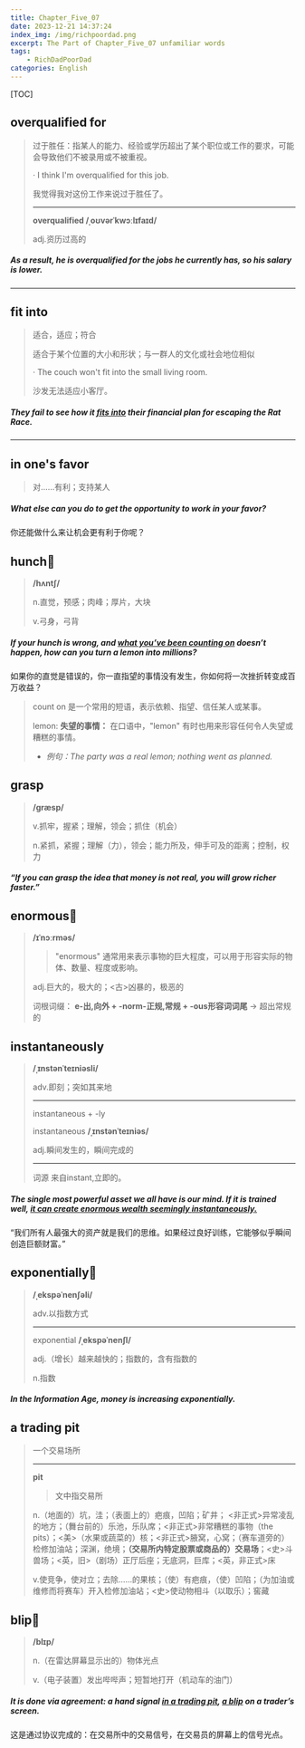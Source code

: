 ```yaml
---
title: Chapter_Five_07
date: 2023-12-21 14:37:24
index_img: /img/richpoordad.png
excerpt: The Part of Chapter_Five_07 unfamiliar words
tags: 
    - RichDadPoorDad
categories: English
---
```


[TOC]

## overqualified for

> 过于胜任：指某人的能力、经验或学历超出了某个职位或工作的要求，可能会导致他们不被录用或不被重视。
>
> · I think I'm overqualified for this job.
>
> 我觉得我对这份工作来说过于胜任了。
>
> ---
>
> **overqualified	/ˌoʊvərˈkwɔːlɪfaɪd/**
>
> adj.资历过高的

##### As a result, he is **overqualified** for the jobs he currently has, so his salary is lower.

---

## fit into

> 适合，适应；符合
>
> 适合于某个位置的大小和形状；与一群人的文化或社会地位相似
>
> · The couch won't fit into the small living room.
>
> 沙发无法适应小客厅。

##### They fail to see how it **<u>fits into</u>** their financial plan for escaping the Rat Race.

---

## in one's favor

> 对……有利；支持某人

##### What else can you do to get the opportunity to work **in your favor**? 

你还能做什么来让机会更有利于你呢？

## hunch🚩

> **/hʌntʃ/**
>
> n.直觉，预感；肉峰；厚片，大块
>
> v.弓身，弓背

##### If your **hunch** is wrong, and <u>what you’ve been counting on</u> doesn’t happen, how can you turn a **lemon** into millions?

如果你的直觉是错误的，你一直指望的事情没有发生，你如何将一次挫折转变成百万收益？

> count on	是一个常用的短语，表示依赖、指望、信任某人或某事。
>
> lemon: **失望的事情：** 在口语中，"lemon" 有时也用来形容任何令人失望或糟糕的事情。
>
> - *例句：The party was a real lemon; nothing went as planned.*

## grasp

> **/ɡræsp/**
>
> v.抓牢，握紧；理解，领会；抓住（机会）
>
> n.紧抓，紧握；理解（力），领会；能力所及，伸手可及的距离；控制，权力

##### “If you can **grasp** the idea that money is not real, you will grow richer faster.”

## enormous🚩

> **/ɪˈnɔːrməs/**
>
> > "enormous" 通常用来表示事物的巨大程度，可以用于形容实际的物体、数量、程度或影响。
>
> adj.巨大的，极大的；<古>凶暴的，极恶的
>
> 词根词缀： **e-出,向外 + -norm-正规,常规 + -ous形容词词尾** → 超出常规的

## instantaneously

> **/ˌɪnstənˈteɪniəsli/**
>
> adv.即刻；突如其来地
>
> ---
>
> instantaneous +‎ -ly
>
> instantaneous	**/ˌɪnstənˈteɪniəs/**
>
> adj.瞬间发生的，瞬间完成的
>
> ---
>
> 词源	来自instant,立即的。

##### The single most powerful asset we all have is our mind. If it is trained well, <u>it can create **enormous** wealth seemingly **instantaneously**.</u>

“我们所有人最强大的资产就是我们的思维。如果经过良好训练，它能够似乎瞬间创造巨额财富。”

## exponentially🚩

> **/ˌekspəˈnenʃəli/**
>
> adv.以指数方式
>
> ---
>
> exponential	**/ˌekspəˈnenʃl/**
>
> adj.（增长）越来越快的；指数的，含有指数的
>
> n.指数

##### In the Information Age, money is increasing **exponentially**.

## a trading pit

> 一个交易场所
>
> ---
>
> **pit**
>
> > 文中指交易所
>
> n.（地面的）坑，洼；（表面上的）疤痕，凹陷；矿井； <非正式>异常凌乱的地方；（舞台前的）乐池，乐队席；<非正式>非常糟糕的事物（the pits）；<美>（水果或蔬菜的）核；<非正式>腋窝，心窝；（赛车道旁的）检修加油站；深渊，绝境；**（交易所内特定股票或商品的）交易场**；<史>斗兽场；<英，旧>（剧场）正厅后座；无底洞，巨库；<英，非正式>床
>
> v.使竞争，使对立；去除……的果核；（使）有疤痕，（使）凹陷；（为加油或维修而将赛车）开入检修加油站；<史>使动物相斗（以取乐）；窖藏

## blip🚩

> **/blɪp/**
>
> n.（在雷达屏幕显示出的）物体光点
>
> v.（电子装置）发出哔哔声；短暂地打开（机动车的油门）

##### It is done via agreement: a hand signal <u>in a trading **pit**</u>, <u>a **blip**</u> on a trader’s screen.

这是通过协议完成的：在交易所中的交易信号，在交易员的屏幕上的信号光点。

